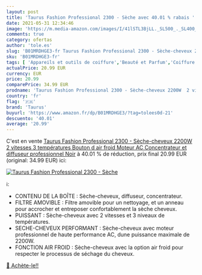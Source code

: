 ```yaml
---
layout: post
title: 'Taurus Fashion Professional 2300 - Sèche avec 40.01 % rabais '
date: 2021-05-31 12:34:46
image: 'https://m.media-amazon.com/images/I/41lSTL3BjLL._SL500_._SL400_.jpg'
comments: true
category: ofertas
author: 'tole.es'
slug: 'B01MRDHGE3-fr Taurus Fashion Professional 2300 - Sèche-cheveux 2200W 2...'
sku: 'B01MRDHGE3-fr'
tags: [ 'Appareils et outils de coiffure','Beauté et Parfum','Coiffure et soins des cheveux','Outils et accessoires','Sèche-cheveux et accessoires','taurus', ]
actualPrice: 20.99 EUR
currency: EUR
price: 20.99
comparePrice: 34.99 EUR
prodname: 'Taurus Fashion Professional 2300 - Sèche-cheveux 2200W  2 vitesses  3 températures  Bouton d air froid  Moteur AC  Concentrateur et diffuseur professionnel  Noir'
country: 'fr'
flag: '🇫🇷'
brand: 'Taurus'
buyurl: 'https://www.amazon.fr/dp/B01MRDHGE3/?tag=tolees0d-21'
descuento: '40.01'
average: '20.99'
---
```


C'est en vente [Taurus Fashion Professional 2300 - Sèche-cheveux 2200W  2 vitesses  3 températures  Bouton d air froid  Moteur AC  Concentrateur et diffuseur professionnel  Noir](https://www.amazon.fr/dp/B01MRDHGE3/?tag=tolees0d-21)  à  40.01 % de réduction, prix final  20.99 EUR (original: 34.99 EUR) ici:

[![Taurus Fashion Professional 2300 - Sèche](https://m.media-amazon.com/images/I/41lSTL3BjLL._SL500_._SL400_.jpg)](https://www.amazon.fr/dp/B01MRDHGE3/?tag=tolees0d-21)

ℹ️:

- CONTENU DE LA BOÎTE : Sèche-cheveux, diffuseur, concentrateur.
- FILTRE AMOVIBLE : Filtre amovible pour un nettoyage, et un anneau pour accrocher et entreposer confortablement la sèche cheveux.
- PUISSANT : Sèche-cheveux avec 2 vitesses et 3 niveaux de températures.
- SECHE-CHEVEUX PERFORMANT : Sèche-cheveux avec moteur professionnel de haute performance AC, dune puissance maximale de 2200W.
- FONCTION AIR FROID : Sèche-cheveux avec la option air froid pour respecter le processus de séchage du cheveux.

[🛒 Achète-le!!](https://www.amazon.fr/dp/B01MRDHGE3/?tag=tolees0d-21)
